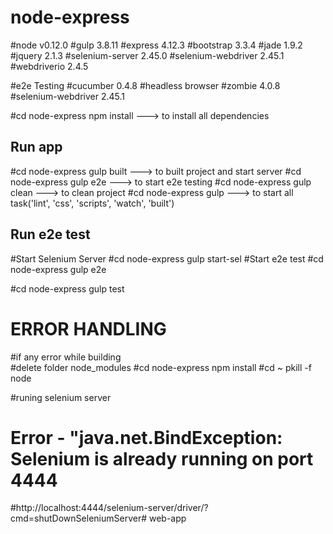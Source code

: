 # node-express
#node v0.12.0
#gulp 3.8.11
#express 4.12.3
#bootstrap 3.3.4
#jade 1.9.2
#jquery 2.1.3
#selenium-server 2.45.0
#selenium-webdriver 2.45.1
#webdriverio 2.4.5
    

#e2e Testing
#cucumber 0.4.8
#headless browser
#zombie 4.0.8 
#selenium-webdriver 2.45.1

#cd node-express     npm install ---> to install all dependencies

## Run app
#cd node-express     gulp built  ---> to built project and start server 
#cd node-express     gulp e2e    ---> to start e2e testing
#cd node-express     gulp clean  ---> to clean project 
#cd node-express     gulp        ---> to start all task('lint', 'css', 'scripts', 'watch', 'built')


## Run e2e test

#Start Selenium Server 
#cd node-express    gulp start-sel
#Start e2e test
#cd node-express    gulp e2e

#cd node-express    gulp test



# ERROR HANDLING

#if any error while building  
#delete folder  node_modules
#cd node-express     npm install
#cd ~  pkill -f node



#runing selenium server
# Error - "java.net.BindException: Selenium is already running on port 4444
#http://localhost:4444/selenium-server/driver/?cmd=shutDownSeleniumServer# web-app
